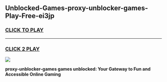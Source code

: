 
## Unblocked-Games-proxy-unblocker-games-Play-Free-ei3jp
<h3>
<a href="https://premium76.site?title=proxy-unblocker-games&ref=23A">CLICK TO PLAY</a></h3>
<hr>

<h3>
<a href="https://premium76.site?title=proxy-unblocker-games&ref=23A">CLICK 2 PLAY</a>
  
</h3>

<a href="https://premium76.site?title=proxy-unblocker-games&ref=23A"><img src="https://clearcache.store/games.png"></a>


**proxy-unblocker-games games unblocked: Your Gateway to Fun and Accessible Online Gaming**
